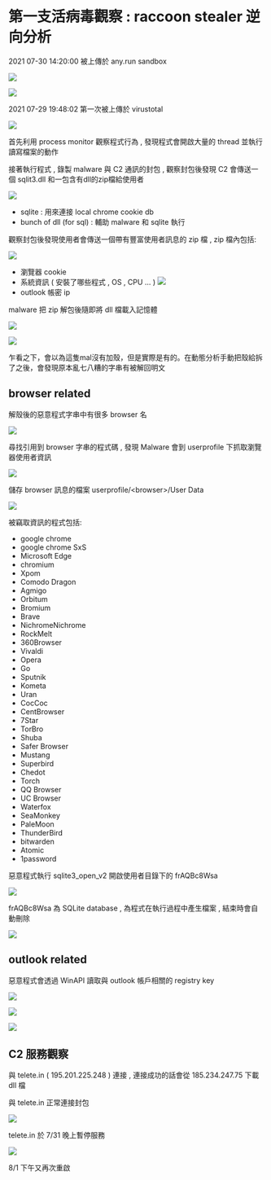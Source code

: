 # 第一支活病毒觀察 : raccoon stealer 逆向分析

2021 07-30 14:20:00 被上傳於 any.run sandbox

![](https://i.imgur.com/jmLoNOx.png)

![](https://i.imgur.com/V54pK76.png)

2021 07-29 19:48:02 第一次被上傳於 virustotal

![](https://i.imgur.com/jY5nYzc.png)

首先利用 process monitor 觀察程式行為 , 發現程式會開啟大量的 thread 並執行讀寫檔案的動作



接著執行程式 , 錄製 malware 與 C2 通訊的封包 , 觀察封包後發現 C2 會傳送一個 sqlit3.dll 和一包含有dll的zip檔給使用者

![](https://i.imgur.com/TKjSYHR.png)

* sqlite : 用來連接 local chrome cookie db
* bunch of dll (for sql) : 輔助 malware 和 sqlite 執行

觀察封包後發現使用者會傳送一個帶有豐富使用者訊息的 zip 檔 , zip 檔內包括:

![](https://i.imgur.com/VyMVHKh.png)

* 瀏覽器 cookie 
* 系統資訊 ( 安裝了哪些程式 , OS , CPU ... )
![](https://i.imgur.com/NvSQeR0.png)
* outlook 帳密 ip


malware 把 zip 解包後隨即將 dll 檔載入記憶體

![](https://i.imgur.com/9MAcQlw.png)

![](https://i.imgur.com/NZDOPWX.png)


乍看之下，會以為這隻mal沒有加殼，但是實際是有的。在動態分析手動把殼給拆了之後，會發現原本亂七八糟的字串有被解回明文

## browser related

解殼後的惡意程式字串中有很多 browser 名

![](https://i.imgur.com/s4zDL5M.png)


尋找引用到 browser 字串的程式碼 , 發現 Malware 會到 userprofile 下抓取瀏覽器使用者資訊

![](https://i.imgur.com/giIxMDt.png)


儲存 browser 訊息的檔案 userprofile/\<browser\>/User Data

![](https://i.imgur.com/0ncICme.png)


被竊取資訊的程式包括:

* google chrome
* google chrome SxS
* Microsoft Edge
* chromium
* Xpom
* Comodo Dragon
* Agmigo
* Orbitum
* Bromium
* Brave
* NichromeNichrome
* RockMelt
* 360Browser
* Vivaldi
* Opera
* Go
* Sputnik
* Kometa
* Uran
* CocCoc
* CentBrowser
* 7Star
* TorBro
* Shuba
* Safer Browser
* Mustang
* Superbird
* Chedot
* Torch
* QQ Browser
* UC Browser
* Waterfox
* SeaMonkey
* PaleMoon
* ThunderBird
* bitwarden
* Atomic
* 1password


惡意程式執行 sqlite3_open_v2 開啟使用者目錄下的 frAQBc8Wsa

![](https://i.imgur.com/WKGsarI.png)

frAQBc8Wsa 為 SQLite database , 為程式在執行過程中產生檔案 , 結束時會自動刪除

![](https://i.imgur.com/aIvnhpT.png)


## outlook related

惡意程式會透過 WinAPI 讀取與 outlook 帳戶相關的 registry key

![](https://i.imgur.com/c3nakji.png)

![](https://i.imgur.com/lQxB19v.png)

![](https://i.imgur.com/UFEwMnx.png)

## C2 服務觀察

與 telete.in ( 195.201.225.248 ) 連接 , 連接成功的話會從 185.234.247.75 下載 dll 檔

與 telete.in 正常連接封包

![](https://i.imgur.com/0WtTnLp.png)

telete.in 於 7/31 晚上暫停服務

![](https://i.imgur.com/nINJBqf.png)

8/1 下午又再次重啟
